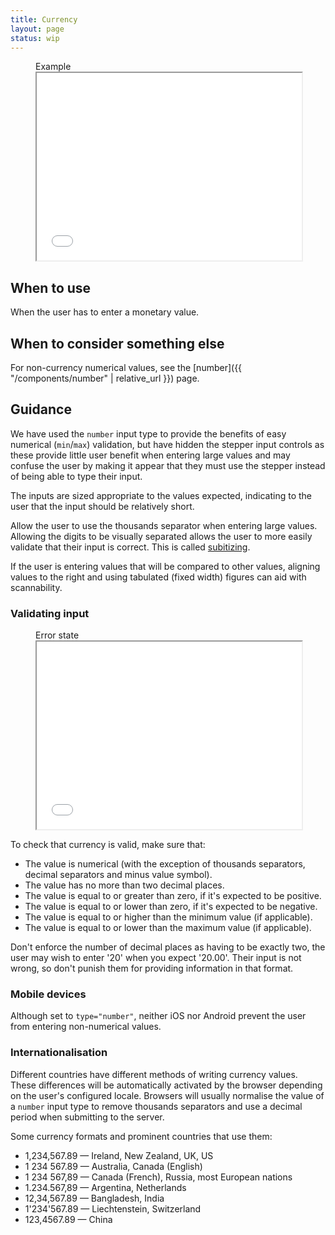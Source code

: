 ```yaml
---
title: Currency
layout: page
status: wip
---
```


<figure class="iframe">
<figcaption class="iframe__label">Example</figcaption>
<iframe class="iframe__frame" src="{{ "/example/currency" | relative_url }}" width="100%" height="300"></iframe>
</figure>

## When to use

When the user has to enter a monetary value. 

## When to consider something else

For non-currency numerical values, see the [number]({{ "/components/number" | relative_url }}) page.

## Guidance

We have used the `number` input type to provide the benefits of easy numerical (`min`/`max`) validation, but have hidden the stepper input controls as these provide little user benefit when entering large values and may confuse the user by making it appear that they must use the stepper instead of being able to type their input. 

The inputs are sized appropriate to the values expected, indicating to the user that the input should be relatively short.

Allow the user to use the thousands separator when entering large values. Allowing the digits to be visually separated allows the user to more easily validate that their input is correct. This is called [subitizing](https://en.wikipedia.org/wiki/Subitizing).

If the user is entering values that will be compared to other values, aligning values to the right and using tabulated (fixed width) figures can aid with scannability. 

### Validating input

<figure class="iframe">
<figcaption class="iframe__label">Error state</figcaption>
<iframe class="iframe__frame" src="{{ "/example/currency-error" | relative_url }}" width="100%" height="300"></iframe>
</figure>

To check that currency is valid, make sure that:

* The value is numerical (with the exception of thousands separators, decimal separators and minus value symbol).
* The value has no more than two decimal places.
* The value is equal to or greater than zero, if it's expected to be positive.
* The value is equal to or lower than zero, if it's expected to be negative.
* The value is equal to or higher than the minimum value (if applicable).
* The value is equal to or lower than the maximum value (if applicable).

Don't enforce the number of decimal places as having to be exactly two, the user may wish to enter '20' when you expect '20.00'. Their input is not wrong, so don't punish them for providing information in that format. 

### Mobile devices

Although set to `type="number"`, neither iOS nor Android prevent the user from entering non-numerical values. 

### Internationalisation

Different countries have different methods of writing currency values. These differences will be automatically activated by the browser depending on the user's configured locale. Browsers will usually normalise the value of a `number` input type to remove thousands separators and use a decimal period when submitting to the server.

Some currency formats and prominent countries that use them:

* 1,234,567.89 — Ireland, New Zealand, UK, US
* 1 234 567.89 — Australia, Canada (English)
* 1 234 567,89 — Canada (French), Russia, most European nations
* 1.234.567,89 — Argentina, Netherlands
* 12,34,567.89 — Bangladesh, India
* 1'234'567.89 — Liechtenstein, Switzerland
* 123,4567.89 — China